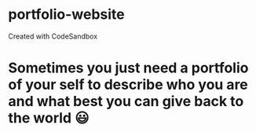 # portfolio-website
Created with CodeSandbox
# Sometimes you just need a portfolio of your self to describe who you are and what best you can give back to the world :smiley:
